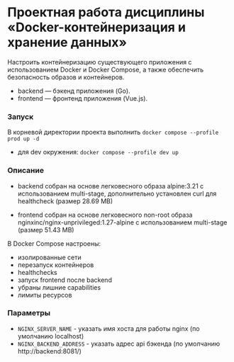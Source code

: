 # Проектная работа дисциплины «Docker-контейнеризация и хранение данных»
Настроить контейнеризацию существующего приложения с использованием Docker и Docker Compose, а также обеспечить безопасность образов и контейнеров. 

* backend — бэкенд приложения (Go).
* frontend — фронтенд приложения (Vue.js).

### Запуск

В корневой директории проекта выполнить `docker compose --profile prod up -d`
* для dev окружения: `docker compose --profile dev up`

### Описание
* backend собран на основе легковесного образа alpine:3.21 с использованием multi-stage, дополнительно установлен curl для healthcheck (размер 28.69 MB) 

* frontend собран на основе легковесного non-root образа nginxinc/nginx-unprivileged:1.27-alpine с использованием multi-stage (размер 51.43 MB)

В Docker Compose настроены:
* изолированные сети
* перезапуск контейнеров
* healthchecks
* запуск frontend после backend
* убраны лишние capabilities
* лимиты ресурсов

### Параметры

* `NGINX_SERVER_NAME` - указать имя хоста для работы nginx (по умолчанию localhost)
* `NGINX_BACKEND_ADDRESS` - указать адрес api бэкенда (по умолчанию http://backend:8081/)

